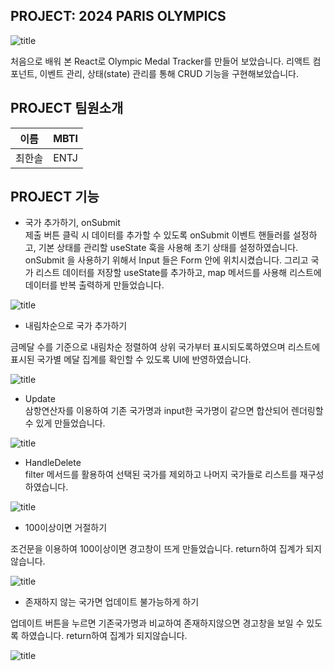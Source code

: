##  PROJECT: 2024 PARIS OLYMPICS
![title](https://img1.daumcdn.net/thumb/R1280x0/?scode=mtistory2&fname=https%3A%2F%2Fblog.kakaocdn.net%2Fdn%2Fnex0N%2FbtsKserEsZb%2FLLVX5vU6iAx6NkVyZtC3a0%2Fimg.png)   

처음으로 배워 본 React로 Olympic Medal Tracker를 만들어 보았습니다. 리액트 컴포넌트, 이벤트 관리, 상태(state) 관리를 통해 CRUD 기능을 구현해보았습니다.<br>

## PROJECT 팀원소개

| 이름| MBTI|
| -- | --|
|최한솔|ENTJ


## PROJECT 기능

* 국가 추가하기, onSubmit <br>
제출 버튼 클릭 시 데이터를 추가할 수 있도록 onSubmit 이벤트 핸들러를 설정하고, 기본 상태를 관리할 useState 훅을 사용해 초기 상태를 설정하였습니다. onSubmit 을 사용하기 위해서 Input 들은 Form 안에 위치시켰습니다. 그리고 국가 리스트 데이터를 저장할 useState를 추가하고, map 메서드를 사용해 리스트에 데이터를 반복 출력하게 만들었습니다.  <br>

![title](https://blog.kakaocdn.net/dn/bj4lrS/btsKqNoJURf/AkqjSykq2QHFJgHcIhS2Y0/img.gif)   


* 내림차순으로 국가 추가하기<br>

금메달 수를 기준으로 내림차순 정렬하여 상위 국가부터 표시되도록하였으며 리스트에 표시된 국가별 메달 집계를 확인할 수 있도록 UI에 반영하였습니다.<br>

![title](https://blog.kakaocdn.net/dn/lJGAf/btsKsdzxI0z/UrLLth9kgQ4xZJjhkTlv71/img.gif)   



* Update<br>
삼항연산자를 이용하여 기존 국가명과 input한 국가명이 같으면 합산되어 렌더링할 수 있게 만들었습니다.<br>

![title](https://blog.kakaocdn.net/dn/c8oWpA/btsKp6ieobY/FHpriwkXokPn1oIBfcM4X1/img.gif)   

* HandleDelete<br>
filter 메서드를 활용하여 선택된 국가를 제외하고 나머지 국가들로 리스트를 재구성하였습니다.<br>

![title](https://blog.kakaocdn.net/dn/bXIBOu/btsKqySWDxc/NjrTbI3mMsLCbJRpZ3Gns1/img.gif)   

* 100이상이면 거절하기<br>

조건문을 이용하여 100이상이면 경고창이 뜨게 만들었습니다.
 return하여 집계가 되지않습니다.<br>

![title](https://blog.kakaocdn.net/dn/df58wq/btsKqWMFwwE/kS6lCQHPhAvm2BwB7DvYxK/img.gif)   

* 존재하지 않는 국가면 업데이트 불가능하게 하기<br>

업데이트 버튼을 누르면 기존국가명과 비교하여 존재하지않으면 경고창을 보일 수 있도록 하였습니다. return하여 집계가 되지않습니다.<br>

![title](https://blog.kakaocdn.net/dn/xEksh/btsKracKIQp/GASgmKwoC9fCWyxUrEYa4K/img.gif)   

